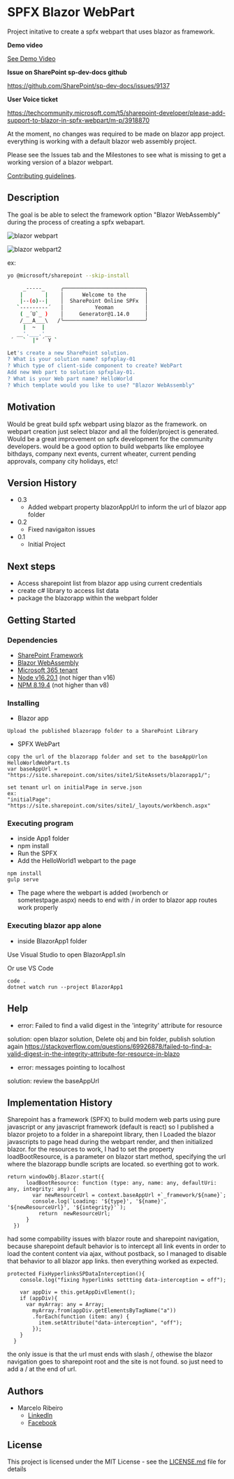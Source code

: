 # SPFX Blazor WebPart

Project initative to create a spfx webpart that uses blazor as framework.

**Demo video**

[See Demo Video](https://github.com/omarceloribeiro/spfxblazorwebpart/blob/main/DemoVideo.md)

**Issue on SharePoint sp-dev-docs github**

https://github.com/SharePoint/sp-dev-docs/issues/9137

**User Voice ticket**

https://techcommunity.microsoft.com/t5/sharepoint-developer/please-add-support-to-blazor-in-spfx-webpart/m-p/3918870

At the moment, no changes was required to be made on blazor app project. everything is working with a default blazor web assembly project.

Please see the Issues tab and the Milestones to see what is missing to get a working version of a blazor webpart.

[Contributing guidelines](https://github.com/omarceloribeiro/spfxblazorwebpart/blob/main/CONTRIBUTING.md).

## Description

The goal is be able to select the framework option "Blazor WebAssembly" during the process of creating a spfx webapart.

![blazor webpart](https://raw.githubusercontent.com/omarceloribeiro/spfxblazorwebpart/main/blazorwebpart.png)

![blazor webpart2](https://raw.githubusercontent.com/omarceloribeiro/spfxblazorwebpart/main/webpart-addedonpage2.PNG)


ex:

```sh
yo @microsoft/sharepoint --skip-install

     _-----_     ╭──────────────────────────╮
    |       |    │      Welcome to the      │
    |--(o)--|    │  SharePoint Online SPFx  │
   `---------´   │          Yeoman          │
    ( _´U`_ )    │     Generator@1.14.0     │
    /___A___\   /╰──────────────────────────╯
     |  ~  |
   __'.___.'__
 ´   `  |° ´ Y `

Let's create a new SharePoint solution.
? What is your solution name? spfxplay-01
? Which type of client-side component to create? WebPart
Add new Web part to solution spfxplay-01.
? What is your Web part name? HelloWorld
? Which template would you like to use? "Blazor WebAssembly"
```

## Motivation

Would be great build spfx webpart using blazor as the framework. on webpart creation just select blazor and all the folder/project is generated. Would be a great improvement on spfx development for the community developers.
would be a good option to build webparts like employee bithdays, company next events, current wheater, current pending approvals, company city holidays, etc!

## Version History

* 0.3
   * Added webpart property blazorAppUrl to inform the url of blazor app folder 
* 0.2
    * Fixed navigaiton issues   
* 0.1
    * Initial Project
 
## Next steps

* Access sharepoint list from blazor app using current credentials
* create c# library to access list data
* package the blazorapp within the webpart folder

## Getting Started

### Dependencies

* [SharePoint Framework](https://aka.ms/spfx)
* [Blazor WebAssembly](https://dotnet.microsoft.com/pt-br/apps/aspnet/web-apps/blazor)
* [Microsoft 365 tenant](https://docs.microsoft.com/en-us/sharepoint/dev/spfx/set-up-your-developer-tenant)
* [Node v16.20.1](https://nodejs.org/en/blog/release/v16.20.1) (not higer than v16)
* [NPM 8.19.4](https://docs.npmjs.com/cli/v8?v=true) (not higher than v8)
  
### Installing

* Blazor app
```
Upload the published blazorapp folder to a SharePoint Library
``` 

* SPFX WebPart
```
copy the url of the blazorapp folder and set to the baseAppUrlon HelloWorldWebPart.ts  
var baseAppUrl = "https://site.sharepoint.com/sites/site1/SiteAssets/blazorapp1/";

set tenant url on initialPage in serve.json
ex:
"initialPage": "https://site.sharepoint.com/sites/site1/_layouts/workbench.aspx"
```

### Executing program

* inside App1 folder
* npm install
* Run the SPFX
* Add the HelloWorld1 webpart to the page
```
npm install
gulp serve
```

* The page where the webpart is added (worbench or sometestpage.aspx) needs to end with / in order to blazor app routes work properly

### Executing blazor app alone

* inside BlazorApp1 folder

Use Visual Studio to open BlazorApp1.sln

Or use VS Code

```
code .
dotnet watch run --project BlazorApp1
```

## Help

* error: Failed to find a valid digest in the 'integrity' attribute for resource
  
solution: open blazor solution, Delete obj and bin folder, publish solution again
https://stackoverflow.com/questions/69926878/failed-to-find-a-valid-digest-in-the-integrity-attribute-for-resource-in-blazo

* error: messages pointing to localhost

solution: review the baseAppUrl

## Implementation History

Sharepoint has a framework (SPFX) to build modern web parts using pure javascript or any javascript framework (default is react)
so I published a blazor projeto to a folder in a sharepoint library,
then I Loaded the blazor javascripts to page head during the webpart render, and then initialized blazor.
for the resources to work, I had to set the property loadBootResource, is a parameter on blazor start method, specifying the url where the blazorapp bundle scripts are located. so everthing got to work.

```
return windowObj.Blazor.start({
      loadBootResource: function (type: any, name: any, defaultUri: any, integrity: any) {
        var newResourceUrl = context.baseAppUrl +`_framework/${name}`;
        console.log(`Loading: '${type}', '${name}', '${newResourceUrl}', '${integrity}'`);
          return  newResourceUrl;
      }
  })
```

had some compability issues with blazor route and sharepoint navigation, because sharepoint default behavior is to intercept all link events in order to load the content content via ajax, without postback, so I 
managed to disable that behavior to all blazor app links. then everything worked as expected.

```
protected FixHyperlinksSPDataInterception(){
    console.log("fixing hyperlinks settting data-interception = off");

    var appDiv = this.getAppDivElement();
    if (appDiv){
      var myArray: any = Array;
        myArray.from(appDiv.getElementsByTagName("a"))
        .forEach(function (item: any) {
          item.setAttribute("data-interception", "off");
        });
    }
  }
```

the only issue is that the url must ends with slash /, othewise the blazor navigation goes to sharepoint root and the site is not found. so just need to add a / at the end of url.

## Authors

* Marcelo Ribeiro
     * [LinkedIn](https://www.linkedin.com/in/marcelo-henrique-fernandes-ribeiro-a8654a2b)
     * [Facebook](https://www.facebook.com/marcelohenrique.ribeiro.9?mibextid=D4KYlr)


## License

This project is licensed under the MIT License - see the [LICENSE.md](https://github.com/omarceloribeiro/spfxblazorwebpart/blob/main/LICENSE) file for details
